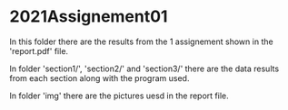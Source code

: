 # 2021Assignement01

In this folder there are the results from the 1 assignement shown in the 'report.pdf' file.

In folder 'section1/', 'section2/' and 'section3/' there are the data results from each section along with the program used.

In folder 'img' there are the pictures uesd in the report file.
